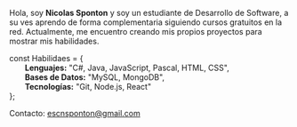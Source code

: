 Hola, soy **Nicolas Sponton** y soy un estudiante  de Desarrollo de Software, a su ves aprendo de forma complementaria siguiendo cursos gratuitos en la red.
Actualmente, me encuentro creando mis propios proyectos para mostrar mis habilidades.  
  
const Habilidaes = {  
  **Lenguajes:** "C#, Java, JavaScript, Pascal, HTML, CSS",  
  **Bases de Datos:** "MySQL, MongoDB",  
  **Tecnologías:** "Git, Node.js, React"  
};  
  
Contacto: escnsponton@gmail.com
